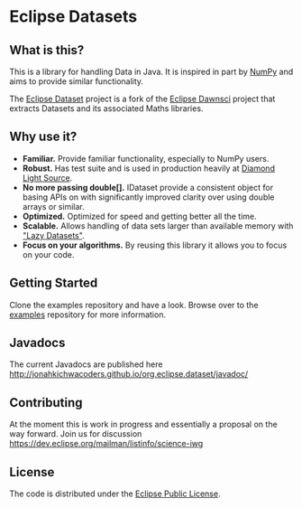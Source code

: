 # Eclipse Datasets

## What is this?

This is a library for handling Data in Java. It is inspired in part by [NumPy](http://www.numpy.org/) and aims to provide similar functionality.

The [Eclipse Dataset](https://github.com/jonahkichwacoders/org.eclipse.dataset) project is a fork of the [Eclipse Dawnsci](https://github.com/eclipse/dawnsci) project that extracts Datasets and its associated Maths libraries.

## Why use it?

* **Familiar.** Provide familiar functionality, especially to NumPy users.
* **Robust.** Has test suite and is used in production heavily at [Diamond Light Source](http://www.diamond.ac.uk/).
* **No more passing double[].** IDataset provide a consistent object for basing APIs on with significantly improved clarity over using double arrays or similar.
* **Optimized.** Optimized for speed and getting better all the time.
* **Scalable.** Allows handling of data sets larger than available memory with ["Lazy Datasets"](org.eclipse.dataset/src/org/eclipse/dataset/ILazyDataset.java).
* **Focus on your algorithms.** By reusing this library it allows you to focus on your code.

## Getting Started

Clone the examples repository and have a look. Browse over to the [examples](https://github.com/jonahkichwacoders/org.eclipse.dataset.examples) repository for more information.

## Javadocs

The current Javadocs are published here http://jonahkichwacoders.github.io/org.eclipse.dataset/javadoc/

## Contributing

At the moment this is work in progress and essentially a proposal on the way forward. Join us for discussion https://dev.eclipse.org/mailman/listinfo/science-iwg

## License

The code is distributed under the [Eclipse Public License](LICENSE).
